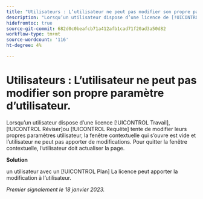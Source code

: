 ```yaml
---
title: "Utilisateurs : L’utilisateur ne peut pas modifier son propre paramètre d’utilisateur"
description: "Lorsqu’un utilisateur dispose d’une licence de [!UICONTROL Travail], [!UICONTROL Réviser]ou [!UICONTROL Requête] tente de modifier leurs propres paramètres utilisateur, la fenêtre contextuelle qui s’ouvre est vide et l’utilisateur ne peut pas apporter de modifications. Pour quitter la fenêtre contextuelle, l’utilisateur doit actualiser la page."
hidefromtoc: true
source-git-commit: 682d0c0beafcb71a412afb1cad71f20ad3a50d82
workflow-type: tm+mt
source-wordcount: '116'
ht-degree: 4%

---
```



# Utilisateurs : L’utilisateur ne peut pas modifier son propre paramètre d’utilisateur.

Lorsqu’un utilisateur dispose d’une licence [!UICONTROL Travail], [!UICONTROL Réviser]ou [!UICONTROL Requête] tente de modifier leurs propres paramètres utilisateur, la fenêtre contextuelle qui s’ouvre est vide et l’utilisateur ne peut pas apporter de modifications. Pour quitter la fenêtre contextuelle, l’utilisateur doit actualiser la page.

**Solution**

un utilisateur avec un [!UICONTROL Plan] La licence peut apporter la modification à l’utilisateur.

_Premier signalement le 18 janvier 2023._

